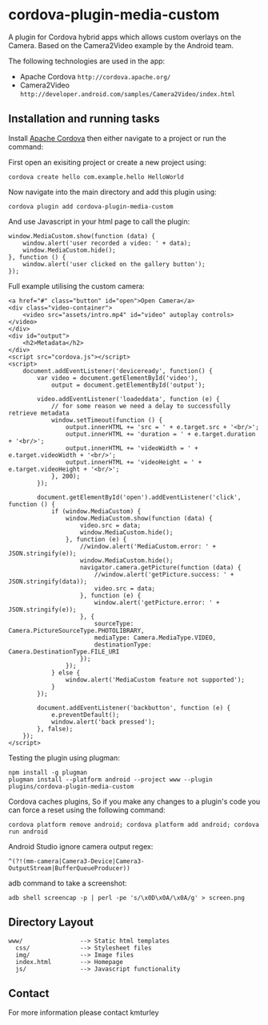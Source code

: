 # cordova-plugin-media-custom

A plugin for Cordova hybrid apps which allows custom overlays on the Camera. Based on the Camera2Video example by the Android team.

The following technologies are used in the app:
* Apache Cordova `http://cordova.apache.org/`
* Camera2Video `http://developer.android.com/samples/Camera2Video/index.html`

## Installation and running tasks

Install [Apache Cordova](http://cordova.apache.org/) then either navigate to a project or run the command:
    
First open an exisiting project or create a new project using:

    cordova create hello com.example.hello HelloWorld
    
Now navigate into the main directory and add this plugin using:

    cordova plugin add cordova-plugin-media-custom
    
And use Javascript in your html page to call the plugin:

    window.MediaCustom.show(function (data) {
        window.alert('user recorded a video: ' + data);
        window.MediaCustom.hide();
    }, function () {
        window.alert('user clicked on the gallery button');
    });
    
Full example utilising the custom camera:

    <a href="#" class="button" id="open">Open Camera</a>
    <div class="video-container">
        <video src="assets/intro.mp4" id="video" autoplay controls></video>
    </div>
    <div id="output">
        <h2>Metadata</h2>
    </div>
    <script src="cordova.js"></script>
    <script>
        document.addEventListener('deviceready', function() {
            var video = document.getElementById('video'),
                output = document.getElementById('output');

            video.addEventListener('loadeddata', function (e) {
                // for some reason we need a delay to successfully retrieve metadata
                window.setTimeout(function () {
                    output.innerHTML += 'src = ' + e.target.src + '<br/>';
                    output.innerHTML += 'duration = ' + e.target.duration + '<br/>';
                    output.innerHTML += 'videoWidth = ' + e.target.videoWidth + '<br/>';
                    output.innerHTML += 'videoHeight = ' + e.target.videoHeight + '<br/>';
                }, 200);
            });

            document.getElementById('open').addEventListener('click', function () {
                if (window.MediaCustom) {
                    window.MediaCustom.show(function (data) {
                        video.src = data;
                        window.MediaCustom.hide();
                    }, function (e) {
                        //window.alert('MediaCustom.error: ' + JSON.stringify(e));
                        window.MediaCustom.hide();
                        navigator.camera.getPicture(function (data) {
                            //window.alert('getPicture.success: ' + JSON.stringify(data));
                            video.src = data;
                        }, function (e) {
                            window.alert('getPicture.error: ' + JSON.stringify(e));
                        }, {
                            sourceType: Camera.PictureSourceType.PHOTOLIBRARY,
                            mediaType: Camera.MediaType.VIDEO,
                            destinationType: Camera.DestinationType.FILE_URI
                        });
                    });
                } else {
                    window.alert('MediaCustom feature not supported');
                }
            });

            document.addEventListener('backbutton', function (e) {
                e.preventDefault();
                window.alert('back pressed');
            }, false);
        });
    </script>

Testing the plugin using plugman:

    npm install -g plugman
    plugman install --platform android --project www --plugin plugins/cordova-plugin-media-custom
    
Cordova caches plugins, So if you make any changes to a plugin's code you can force a reset using the following command:

    cordova platform remove android; cordova platform add android; cordova run android
    
Android Studio ignore camera output regex:

    ^(?!(mm-camera|Camera3-Device|Camera3-OutputStream|BufferQueueProducer))
    
adb command to take a screenshot:

    adb shell screencap -p | perl -pe 's/\x0D\x0A/\x0A/g' > screen.png

## Directory Layout

    www/                --> Static html templates
      css/              --> Stylesheet files
      img/              --> Image files
      index.html        --> Homepage
      js/               --> Javascript functionality

## Contact

For more information please contact kmturley